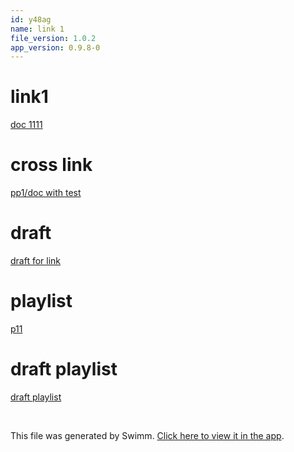```yaml
---
id: y48ag
name: link 1
file_version: 1.0.2
app_version: 0.9.8-0
---
```


# link1

[doc 1111](doc-1111.0q7zd.sw.md)

# cross link

[pp1/doc with test](http://localhost:5000/repos/Z2l0aHViJTNBJTNBcHAxJTNBJTNBZXJhbi1zd2ltbQ==/docs/evrdf)

# draft

[draft for link](draft-for-link.8h83i.sw.md)

# playlist

[p11](p11.beeaa.pl.sw.md)

# draft playlist

[draft playlist](draft-playlist.ah02j.pl.sw.md)

















<br/>

This file was generated by Swimm. [Click here to view it in the app](http://localhost:5000/repos/Z2l0aHViJTNBJTNBdDElM0ElM0FlcmFuLXN3aW1t/docs/y48ag).
